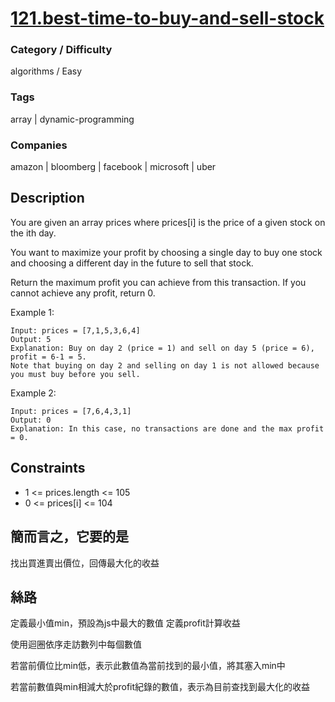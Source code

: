 # [121.best-time-to-buy-and-sell-stock](https://leetcode.com/problems/best-time-to-buy-and-sell-stock/)

### Category / Difficulty
algorithms / Easy

### Tags
array | dynamic-programming
	 		
### Companies
amazon | bloomberg | facebook | microsoft | uber

## Description
You are given an array prices where prices[i] is the price of a given stock on the ith day.

You want to maximize your profit by choosing a single day to buy one stock and choosing a different day in the future to sell that stock.

Return the maximum profit you can achieve from this transaction. If you cannot achieve any profit, return 0.



Example 1:
```
Input: prices = [7,1,5,3,6,4]
Output: 5
Explanation: Buy on day 2 (price = 1) and sell on day 5 (price = 6), profit = 6-1 = 5.
Note that buying on day 2 and selling on day 1 is not allowed because you must buy before you sell.
```

Example 2:
```
Input: prices = [7,6,4,3,1]
Output: 0
Explanation: In this case, no transactions are done and the max profit = 0.
```
 
## Constraints
- 1 <= prices.length <= 105
- 0 <= prices[i] <= 104

## 簡而言之，它要的是
找出買進賣出價位，回傳最大化的收益

## 絲路
定義最小值min，預設為js中最大的數值
定義profit計算收益

使用迴圈依序走訪數列中每個數值

若當前價位比min低，表示此數值為當前找到的最小值，將其塞入min中

若當前數值與min相減大於profit紀錄的數值，表示為目前查找到最大化的收益

